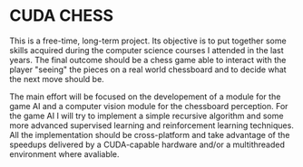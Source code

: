 # CUDA CHESS
This is a free-time, long-term project. Its objective is to put together some skills 
acquired during the computer science courses I attended in the last years. 
The final outcome should be a chess game able to interact with the player 
"seeing" the pieces on a real world chessboard and to decide what the next move should be. 

The main effort will be focused on the developement of a module for the game AI 
and a computer vision module for the chessboard perception. 
For the game AI I will try to implement a simple recursive algorithm 
and some more advanced supervised learning and reinforcement learning techniques. 
All the implementation should be cross-platform and take advantage of the speedups 
delivered by a CUDA-capable hardware and/or a multithreaded environment where avaliable.